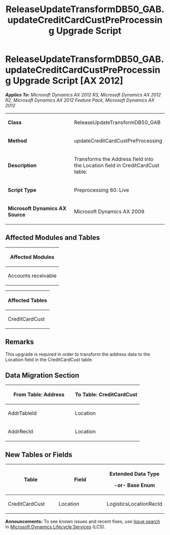 ﻿---
title: ReleaseUpdateTransformDB50_GAB.updateCreditCardCustPreProcessing Upgrade Script
TOCTitle: ReleaseUpdateTransformDB50_GAB.updateCreditCardCustPreProcessing Upgrade Script
ms:assetid: e6948874-2ffd-dc19-1b6c-9acb4df98a3c
ms:mtpsurl: https://msdn.microsoft.com/en-us/library/JJ719780(v=AX.60)
ms:contentKeyID: 49711853
ms.date: 05/18/2015
mtps_version: v=AX.60
---

# ReleaseUpdateTransformDB50\_GAB.updateCreditCardCustPreProcessing Upgrade Script [AX 2012]


_**Applies To:** Microsoft Dynamics AX 2012 R3, Microsoft Dynamics AX 2012 R2, Microsoft Dynamics AX 2012 Feature Pack, Microsoft Dynamics AX 2012_

<table>
<colgroup>
<col style="width: 50%" />
<col style="width: 50%" />
</colgroup>
<tbody>
<tr class="odd">
<td><p><strong>Class</strong></p></td>
<td><p>ReleaseUpdateTransformDB50_GAB</p></td>
</tr>
<tr class="even">
<td><p><strong>Method</strong></p></td>
<td><p>updateCreditCardCustPreProcessing</p></td>
</tr>
<tr class="odd">
<td><p><strong>Description</strong></p></td>
<td><p>Transforms the Address field into the Location field in CreditCardCust table.</p></td>
</tr>
<tr class="even">
<td><p><strong>Script Type</strong></p></td>
<td><p>Preprocessing 60: Live</p></td>
</tr>
<tr class="odd">
<td><p><strong>Microsoft Dynamics AX Source</strong></p></td>
<td><p>Microsoft Dynamics AX 2009</p></td>
</tr>
</tbody>
</table>


## Affected Modules and Tables

<table>
<colgroup>
<col style="width: 100%" />
</colgroup>
<thead>
<tr class="header">
<th><p>Affected Modules</p></th>
</tr>
</thead>
<tbody>
<tr class="odd">
<td><p>Accounts receivable</p></td>
</tr>
</tbody>
</table>


<table>
<colgroup>
<col style="width: 100%" />
</colgroup>
<thead>
<tr class="header">
<th><p>Affected Tables</p></th>
</tr>
</thead>
<tbody>
<tr class="odd">
<td><p>CreditCardCust</p></td>
</tr>
</tbody>
</table>


## Remarks

This upgrade is required in order to transform the address data to the Location field in the CreditCardCust table.

## Data Migration Section

<table>
<colgroup>
<col style="width: 50%" />
<col style="width: 50%" />
</colgroup>
<thead>
<tr class="header">
<th><p>From Table: Address</p></th>
<th><p>To Table: CreditCardCust</p></th>
</tr>
</thead>
<tbody>
<tr class="odd">
<td><p>AddrTableId</p></td>
<td><p>Location</p></td>
</tr>
<tr class="even">
<td><p>AddrRecId</p></td>
<td><p>Location</p></td>
</tr>
</tbody>
</table>


## New Tables or Fields

<table>
<colgroup>
<col style="width: 33%" />
<col style="width: 33%" />
<col style="width: 33%" />
</colgroup>
<thead>
<tr class="header">
<th><p>Table</p></th>
<th><p>Field</p></th>
<th><p>Extended Data Type</p>
<p>-or- Base Enum</p></th>
</tr>
</thead>
<tbody>
<tr class="odd">
<td><p>CreditCardCust</p></td>
<td><p>Location</p></td>
<td><p>LogisticsLocationRecId</p></td>
</tr>
</tbody>
</table>

  
**Announcements:** To see known issues and recent fixes, use [Issue search](http://go.microsoft.com/fwlink/?linkid=389258) in [Microsoft Dynamics Lifecycle Services](http://go.microsoft.com/fwlink/?linkid=306505) (LCS).

